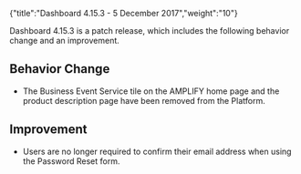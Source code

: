{"title":"Dashboard 4.15.3 - 5 December 2017","weight":"10"} 

Dashboard 4.15.3 is a patch release, which includes the following behavior change and an improvement.

## Behavior Change

*   The Business Event Service tile on the AMPLIFY home page and the product description page have been removed from the Platform.
    

## Improvement

*   Users are no longer required to confirm their email address when using the Password Reset form.